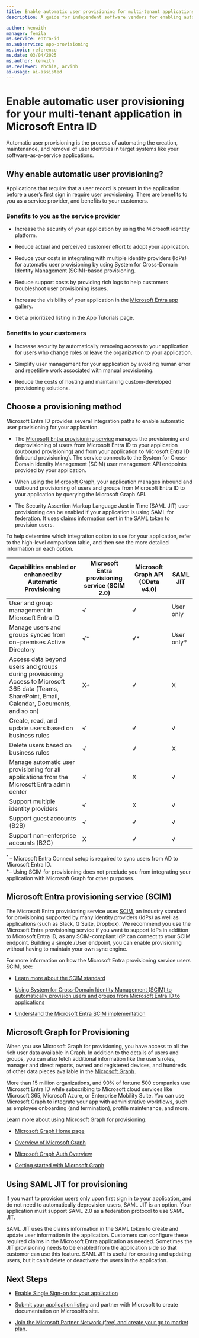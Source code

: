 ```yaml
---
title: Enable automatic user provisioning for multi-tenant applications in Microsoft Entra ID
description: A guide for independent software vendors for enabling automated provisioning in Microsoft Entra ID

author: kenwith
manager: femila
ms.service: entra-id
ms.subservice: app-provisioning
ms.topic: reference
ms.date: 03/04/2025
ms.author: kenwith
ms.reviewer: zhchia, arvinh
ai-usage: ai-assisted
---
```


# Enable automatic user provisioning for your multi-tenant application in Microsoft Entra ID

Automatic user provisioning is the process of automating the creation, maintenance, and removal of user identities in target systems like your software-as-a-service applications.

## Why enable automatic user provisioning?

Applications that require that a user record is present in the application before a user’s first sign in require user provisioning. There are benefits to you as a service provider, and benefits to your customers.

### Benefits to you as the service provider

* Increase the security of your application by using the Microsoft identity platform.

* Reduce actual and perceived customer effort to adopt your application.

* Reduce your costs in integrating with multiple identity providers (IdPs) for automatic user provisioning by using System for Cross-Domain Identity Management (SCIM)-based provisioning.

* Reduce support costs by providing rich logs to help customers troubleshoot user provisioning issues.

* Increase the visibility of your application in the [Microsoft Entra app gallery](https://azuremarketplace.microsoft.com/marketplace/apps).

* Get a prioritized listing in the App Tutorials page.

### Benefits to your customers

* Increase security by automatically removing access to your application for users who change roles or leave the organization to your application.

* Simplify user management for your application by avoiding human error and repetitive work associated with manual provisioning.

* Reduce the costs of hosting and maintaining custom-developed provisioning solutions.

## Choose a provisioning method

Microsoft Entra ID provides several integration paths to enable automatic user provisioning for your application.

* The [Microsoft Entra provisioning service](~/identity/app-provisioning/user-provisioning.md) manages the provisioning and deprovisioning of users from Microsoft Entra ID to your application (outbound provisioning) and from your application to Microsoft Entra ID (inbound provisioning). The service connects to the System for Cross-Domain Identity Management (SCIM) user management API endpoints provided by your application.

* When using the [Microsoft Graph](/graph/), your application manages inbound and outbound provisioning of users and groups from Microsoft Entra ID to your application by querying the Microsoft Graph API.

* The Security Assertion Markup Language Just in Time (SAML JIT) user provisioning can be enabled if your application is using SAML for federation. It uses claims information sent in the SAML token to provision users.

To help determine which integration option to use for your application, refer to the high-level comparison table, and then see the more detailed information on each option.

| Capabilities enabled or enhanced by Automatic Provisioning| Microsoft Entra provisioning service (SCIM 2.0)| Microsoft Graph API (OData v4.0)| SAML JIT |
|---|---|---|---|
| User and group management in Microsoft Entra ID| √| √| User only |
| Manage users and groups synced from on-premises Active Directory| √*| √*| User only* |
| Access data beyond users and groups during provisioning Access to Microsoft 365 data (Teams, SharePoint, Email, Calendar, Documents, and so on)| X+| √| X |
| Create, read, and update users based on business rules| √| √| √ |
| Delete users based on business rules| √| √| X |
| Manage automatic user provisioning for all applications from the Microsoft Entra admin center| √| X| √ |
| Support multiple identity providers| √| X| √ |
| Support guest accounts (B2B)| √| √| √ |
| Support non-enterprise accounts (B2C)| X| √| √ |

<sup>*</sup> – Microsoft Entra Connect setup is required to sync users from AD to Microsoft Entra ID.  
<sup>+</sup >– Using SCIM for provisioning does not preclude you from integrating your application with Microsoft Graph for other purposes.

<a name='azure-ad-provisioning-service-scim'></a>

## Microsoft Entra provisioning service (SCIM)

The Microsoft Entra provisioning service uses [SCIM](https://aka.ms/SCIMOverview), an industry standard for provisioning supported by many identity providers (IdPs) as well as applications (such as Slack, G Suite, Dropbox). We recommend you use the Microsoft Entra provisioning service if you want to support IdPs in addition to Microsoft Entra ID, as any SCIM-compliant IdP can connect to your SCIM endpoint. Building a simple /User endpoint, you can enable provisioning without having to maintain your own sync engine. 

For more information on how the Microsoft Entra provisioning service users SCIM, see: 

* [Learn more about the SCIM standard](https://aka.ms/SCIMOverview)

* [Using System for Cross-Domain Identity Management (SCIM) to automatically provision users and groups from Microsoft Entra ID to applications](~/identity/app-provisioning/use-scim-to-provision-users-and-groups.md)

* [Understand the Microsoft Entra SCIM implementation](~/identity/app-provisioning/use-scim-to-provision-users-and-groups.md)

## Microsoft Graph for Provisioning

When you use Microsoft Graph for provisioning, you have access to all the rich user data available in Graph. In addition to the details of users and groups, you can also fetch additional information like the user’s roles, manager and direct reports, owned and registered devices, and hundreds of other data pieces available in the [Microsoft Graph](/graph/api/overview). 

More than 15 million organizations, and 90% of fortune 500 companies use Microsoft Entra ID while subscribing to Microsoft cloud services like Microsoft 365, Microsoft Azure, or Enterprise Mobility Suite. You can use Microsoft Graph to integrate your app with administrative workflows, such as employee onboarding (and termination), profile maintenance, and more. 

Learn more about using Microsoft Graph for provisioning:

* [Microsoft Graph Home page](https://developer.microsoft.com/graph)

* [Overview of Microsoft Graph](/graph/overview)

* [Microsoft Graph Auth Overview](/graph/auth/)

* [Getting started with Microsoft Graph](https://developer.microsoft.com/graph/rest-api/)

## Using SAML JIT for provisioning

If you want to provision users only upon first sign in to your application, and do not need to automatically deprovision users, SAML JIT is an option. Your application must support SAML 2.0 as a federation protocol to use SAML JIT.

SAML JIT uses the claims information in the SAML token to create and update user information in the application. Customers can configure these required claims in the Microsoft Entra application as needed. Sometimes the JIT provisioning needs to be enabled from the application side so that customer can use this feature. SAML JIT is useful for creating and updating users, but it can't delete or deactivate the users in the application.

## Next Steps

* [Enable Single Sign-on for your application](~/identity/enterprise-apps/v2-howto-app-gallery-listing.md)

* [Submit your application listing](https://microsoft.sharepoint.com/teams/apponboarding/Apps/SitePages/Default.aspx) and partner with Microsoft to create documentation on Microsoft’s site.

* [Join the Microsoft Partner Network (free) and create your go to market plan](https://partner.microsoft.com/explore/commercial).
